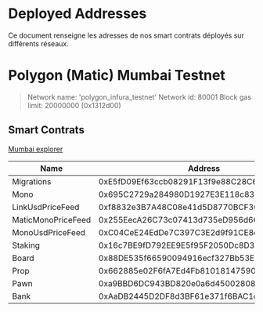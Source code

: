 # Deployed Addresses

Ce document renseigne les adresses de nos smart contrats déployés sur différents réseaux.

# Polygon (Matic) Mumbai Testnet

> Network name:    'polygon_infura_testnet'
> Network id:      80001
> Block gas limit: 20000000 (0x1312d00)

## Smart Contrats
[Mumbai explorer](https://mumbai.polygonscan.com/)

| Name             | Address                               | gas used |
|------------------|--------------------------------------------|----------|
| Migrations       | 0xE5fD09Ef63ccb08291F13f9e88C28C62Fe531706 | 250154   |
| Mono             | 0x695C2729a284980D1927E3E118c838d821c57B54 | 2788158  |
| LinkUsdPriceFeed | 0xf8832e3B7A48C08e41d5D8770BCF30317c5fBD58 | 753615 |
| MaticMonoPriceFeed | 0x255EecA26C73c07413d735eD956d668365aeCcCf | 753651 |
| MonoUsdPriceFeed | 0xC04CeE24EdDe7C397C3E2d9f91CE8d2f861382f0 | 753495 |
| Staking          | 0x16c7BE9fD792EE9E5f95F2050Dc8D32d95fd2edF | 2847585 |
| Board            | 0x88DE535f66590094916ecf327Bb53E4af370Aa7C | 4006634 |
| Prop             | 0x662885e02F6fA7Ed4Fb810181475909Ba2d6f3eE | 5021442 |
| Pawn             | 0xa9BBD6DC943BD820e0a6d450028086d7Ef9E0DD4 | 3973323 |
| Bank             | 0xAaDB2445D2DF8d3BF61e371f6BAC1dC9218Ec2C9 | 5229335 |



